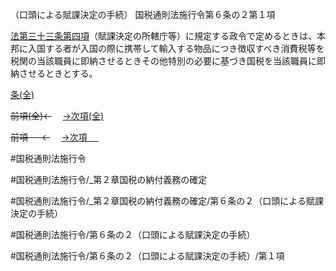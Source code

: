 （口頭による賦課決定の手続）
国税通則法施行令第６条の２第１項

[法第三十三条第四項](国税通則法＿＿＿＿＿第３３条第４項)（賦課決定の所轄庁等）に規定する政令で定めるときは、本邦に入国する者が入国の際に携帯して輸入する物品につき徴収すべき消費税等を税関の当該職員に即納させるときその他特別の必要に基づき国税を当該職員に即納させるときとする。

[条(全)](国税通則法施行＿令＿第６条の２_.md)

~~前項(全)←~~　  [→次項(全)](国税通則法施行＿令＿第６条の２第２項_.md)

~~前項 　 ←~~　  [→次項 　 ](国税通則法施行＿令＿第６条の２第２項.md)



#国税通則法施行令

#国税通則法施行令/_第２章国税の納付義務の確定

#国税通則法施行令/_第２章国税の納付義務の確定/第６条の２（口頭による賦課決定の手続）

#国税通則法施行令/第６条の２（口頭による賦課決定の手続）

#国税通則法施行令/第６条の２（口頭による賦課決定の手続）/第１項

